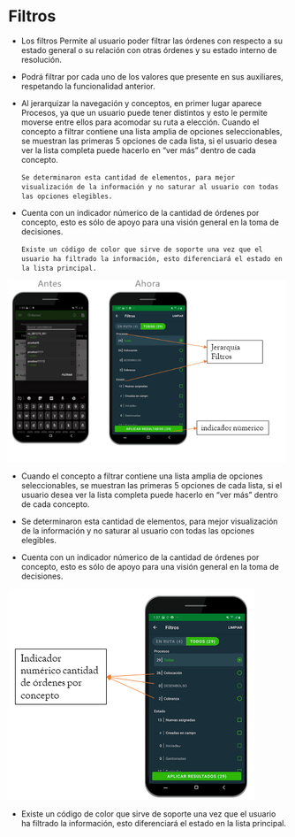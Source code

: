 # Filtros

- Los filtros Permite al usuario poder filtrar las órdenes con respecto a su estado general o su relación con otras órdenes y su estado interno de resolución.

- Podrá filtrar por cada uno de los valores que presente en sus auxiliares, respetando la funcionalidad anterior.

- Al jerarquizar la navegación y conceptos, en primer lugar aparece Procesos, ya que un usuario puede tener distintos y esto le permite moverse entre ellos para acomodar su ruta a elección.
Cuando el concepto a filtrar contiene una lista amplia de opciones seleccionables, se muestran las primeras 5 opciones de cada lista, si el usuario desea ver la lista completa puede hacerlo en “ver más” dentro de cada concepto.

    `Se determinaron esta cantidad de elementos, para mejor visualización de la información y no saturar al usuario con todas las opciones elegibles.`

- Cuenta con un indicador númerico de la cantidad de órdenes por concepto, esto es sólo de apoyo para una visión general en la toma de decisiones.

  `Existe un código de color que sirve de soporte una vez que el usuario ha filtrado la información, esto diferenciará el estado en la lista principal.`

![Diapositiva1.png](../assets/Diapositiva1-a529e4d0-b35a-4160-9d10-125a9bac8231.png)


- Cuando el concepto a filtrar contiene una lista amplia de opciones seleccionables, se muestran las primeras 5 opciones de cada lista, si el usuario desea ver la lista completa puede hacerlo en “ver más” dentro de cada concepto.​

- Se determinaron esta cantidad de elementos, para mejor visualización de la información y no saturar al usuario con todas las opciones elegibles.​
- Cuenta con un indicador númerico de la cantidad de órdenes por concepto, esto es sólo de apoyo para una visión general en la toma de decisiones.​

![Diapositiva1.PNG](../assets/Diapositiva1-def0db19-492e-4107-aed7-8db416a62720.PNG)
- Existe un código de color que sirve de soporte una vez que el usuario ha filtrado la información, esto diferenciará el estado en la lista principal.​
